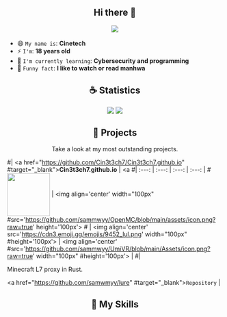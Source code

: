 <h2 align="center">Hi there 👋</h2>

<p align="center">
    <img src="https://komarev.com/ghpvc/?username=Cin3t3ch7&color=blueviolet"/> 
</p>

- 😄 `My name is`: **Cinetech**
- ⚡ `I'm`: **18 years old**
- 🌱 `I'm currently learning`: **Cybersecurity and programming**
- 💬 `Funny fact`: **I like to watch or read manhwa**

<h2 align="center">☕ Statistics</h2>

<p align="center">
  <img height="50%" width="auto" src ="https://github-readme-stats.vercel.app/api?username=Cin3t3ch7&show_icons=true&count_private=true&theme=material-palenight&hide_border=true&hide=issues,contribs&bg_color=00000000">
  <img height="50%" width="auto" src ="https://github-readme-stats.vercel.app/api/top-langs/?username=Cin3t3ch7&layout=compact&hide_border=true&theme=material-palenight&bg_color=00000000&langs_count=6&hide=jupyter%20notebook,tex,css,php&exclude_repo=Pacman-AI">
</p>

<h2 align="center">🚀 Projects</h2>
<p align="center">Take a look at my most outstanding projects.</p>
  
#| <a href="https://github.com/Cin3t3ch7/Cin3t3ch7.github.io" #target="_blank">**Cin3t3ch7.github.io**</a> | <a 
#| :---: | :---: | :---: | :---: |
#<img align='center' src='https://github.com/sammwyy/Lure/blob/main/assets/icon@128.png?#raw=true' width="100px"  height='100px'> | <img align='center' width="100px" #src='https://github.com/sammwyy/OpenMC/blob/main/assets/icon.png?raw=true' height='100px'> # | <img align='center' src='https://cdn3.emoji.gg/emojis/9452_lul.png' width="100px" #height='100px'> | <img align='center' #src='https://github.com/sammwyy/UmiVR/blob/main/Assets/icon.png?raw=true' width="100px" #height='100px'> |
#| <p>Minecraft L7 proxy in Rust.</p> <a href="https://github.com/samwmyy/lure" #target="_blank">`Repository`</a> | 
<br/>

<h2 align="center">🌱 My Skills</h2>
